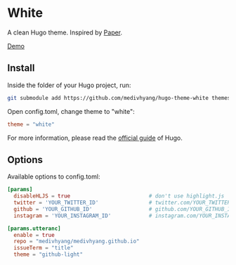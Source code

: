 # White

A clean Hugo theme. Inspired by [Paper](https://github.com/nanxiaobei/hugo-paper).

[Demo](https://medivhyang.com) 

## Install

Inside the folder of your Hugo project, run:

```bash
git submodule add https://github.com/medivhyang/hugo-theme-white themes/white
```

Open config.toml, change theme to "white":

```toml
theme = "white"
```

For more information, please read the [official guide](https://gohugo.io/getting-started/quick-start/#step-3-add-a-theme) of Hugo.

## Options

Available options to config.toml:


```toml
[params]
  disableHLJS = true                         # don't use highlight.js
  twitter = 'YOUR_TWITTER_ID'                # twitter.com/YOUR_TWITTER_ID
  github = 'YOUR_GITHUB_ID'                  # github.com/YOUR_GITHUB_ID
  instagram = 'YOUR_INSTAGRAM_ID'            # instagram.com/YOUR_INSTAGRAM_ID

[params.utteranc]
  enable = true
  repo = "medivhyang/medivhyang.github.io"
  issueTerm = "title"
  theme = "github-light"
```